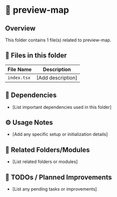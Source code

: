 # 📂 preview-map

## Overview
This folder contains 1 file(s) related to preview-map.

## 📄 Files in this folder

| File Name | Description |
|-----------|-------------|
| `index.tsx` | [Add description] |

## 🔗 Dependencies
- [List important dependencies used in this folder]

## ⚙️ Usage Notes
- [Add any specific setup or initialization details]

## 🔄 Related Folders/Modules
- [List related folders or modules]

## 🚧 TODOs / Planned Improvements
- [List any pending tasks or improvements]
